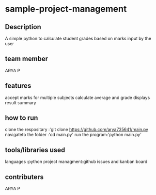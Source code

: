 # sample-project-management
## Description
A simple python to calculate student grades based on marks input by the user 
## team member 
ARYA P
## features 
accept marks for multiple subjects
calculate average and grade
displays result summary
## how to run
clone the respositary :'git clone https://github.com/arya735641/main.py navigateto the folder :'cd main.py' run the program:'python main.py'
## tools/libraries used
languages :python project managment:github issues and kanban board
## contributers
ARYA P
